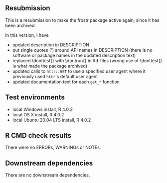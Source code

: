 ## Resubmission
This is a resubmission to make the frostr package active again, since it has been archived.

In this version, I have

* updated description in DESCRIPTION
* put single quotes (') around API names in DESCRIPTION (there is no software or package names in the updated description text)
* replaced \donttest{} with \dontrun{} in Rd-files (wrong use of \donttest{} is what made the package archived)
* updated calls to `httr::GET` to use a specified user agent where it previously used `httr`'s default user agent
* updated documentation text for each `get_*` function

## Test environments
* local Windows  install, R 4.0.2
* local OS X install, R 4.0.2
* local Ubuntu 20.04 LTS install, R 4.0.2

## R CMD check results
There were no ERRORs, WARNINGs or NOTEs. 

## Downstream dependencies
There are no downstream dependencies.
